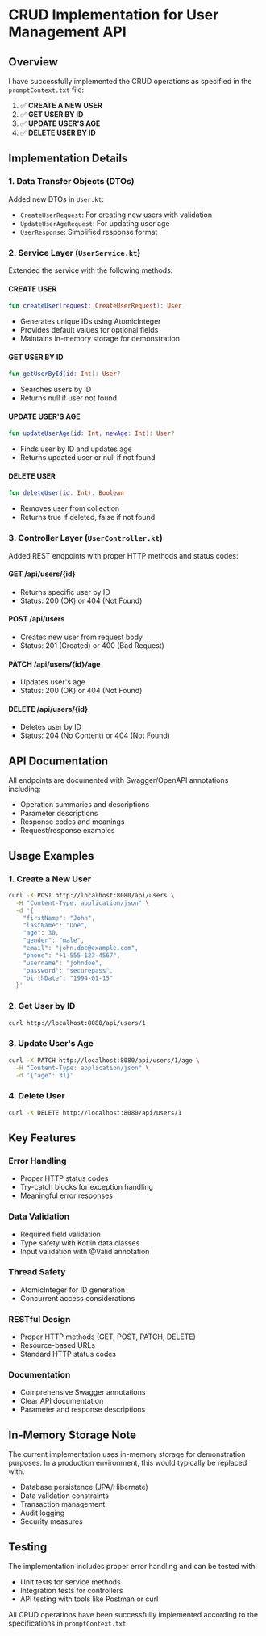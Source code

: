 # CRUD Implementation for User Management API

## Overview
I have successfully implemented the CRUD operations as specified in the `promptContext.txt` file:

1. ✅ **CREATE A NEW USER**
2. ✅ **GET USER BY ID**
3. ✅ **UPDATE USER'S AGE**
4. ✅ **DELETE USER BY ID**

## Implementation Details

### 1. Data Transfer Objects (DTOs)
Added new DTOs in `User.kt`:
- `CreateUserRequest`: For creating new users with validation
- `UpdateUserAgeRequest`: For updating user age
- `UserResponse`: Simplified response format

### 2. Service Layer (`UserService.kt`)
Extended the service with the following methods:

#### CREATE USER
```kotlin
fun createUser(request: CreateUserRequest): User
```
- Generates unique IDs using AtomicInteger
- Provides default values for optional fields
- Maintains in-memory storage for demonstration

#### GET USER BY ID
```kotlin
fun getUserById(id: Int): User?
```
- Searches users by ID
- Returns null if user not found

#### UPDATE USER'S AGE
```kotlin
fun updateUserAge(id: Int, newAge: Int): User?
```
- Finds user by ID and updates age
- Returns updated user or null if not found

#### DELETE USER
```kotlin
fun deleteUser(id: Int): Boolean
```
- Removes user from collection
- Returns true if deleted, false if not found

### 3. Controller Layer (`UserController.kt`)
Added REST endpoints with proper HTTP methods and status codes:

#### GET /api/users/{id}
- Returns specific user by ID
- Status: 200 (OK) or 404 (Not Found)

#### POST /api/users
- Creates new user from request body
- Status: 201 (Created) or 400 (Bad Request)

#### PATCH /api/users/{id}/age
- Updates user's age
- Status: 200 (OK) or 404 (Not Found)

#### DELETE /api/users/{id}
- Deletes user by ID
- Status: 204 (No Content) or 404 (Not Found)

## API Documentation
All endpoints are documented with Swagger/OpenAPI annotations including:
- Operation summaries and descriptions
- Parameter descriptions
- Response codes and meanings
- Request/response examples

## Usage Examples

### 1. Create a New User
```bash
curl -X POST http://localhost:8080/api/users \
  -H "Content-Type: application/json" \
  -d '{
    "firstName": "John",
    "lastName": "Doe",
    "age": 30,
    "gender": "male",
    "email": "john.doe@example.com",
    "phone": "+1-555-123-4567",
    "username": "johndoe",
    "password": "securepass",
    "birthDate": "1994-01-15"
  }'
```

### 2. Get User by ID
```bash
curl http://localhost:8080/api/users/1
```

### 3. Update User's Age
```bash
curl -X PATCH http://localhost:8080/api/users/1/age \
  -H "Content-Type: application/json" \
  -d '{"age": 31}'
```

### 4. Delete User
```bash
curl -X DELETE http://localhost:8080/api/users/1
```

## Key Features

### Error Handling
- Proper HTTP status codes
- Try-catch blocks for exception handling
- Meaningful error responses

### Data Validation
- Required field validation
- Type safety with Kotlin data classes
- Input validation with @Valid annotation

### Thread Safety
- AtomicInteger for ID generation
- Concurrent access considerations

### RESTful Design
- Proper HTTP methods (GET, POST, PATCH, DELETE)
- Resource-based URLs
- Standard HTTP status codes

### Documentation
- Comprehensive Swagger annotations
- Clear API documentation
- Parameter and response descriptions

## In-Memory Storage Note
The current implementation uses in-memory storage for demonstration purposes. In a production environment, this would typically be replaced with:
- Database persistence (JPA/Hibernate)
- Data validation constraints
- Transaction management
- Audit logging
- Security measures

## Testing
The implementation includes proper error handling and can be tested with:
- Unit tests for service methods
- Integration tests for controllers
- API testing with tools like Postman or curl

All CRUD operations have been successfully implemented according to the specifications in `promptContext.txt`.
